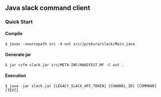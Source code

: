 ## Java slack command client

### Quick Start
#### Compile
```
$ javac -sourcepath src -d out src/jp/ekuro/slack/Main.java
```
#### Generate jar
```
$ jar cvfm slack.jar src/META-INF/MANIFEST.MF -C out .
```
#### Execution
```
$ java -jar slack.jar [LEGACY_SLACK_API_TOKEN] [CHANNEL_ID] [COMMAND] [TEXT]
```

